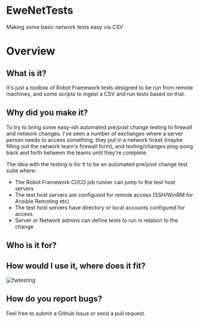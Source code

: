 # EweNetTests
Making some basic network tests easy via CSV

# Overview
## What is it?
It's just a toolbox of Robot Framework tests designed to be run from remote machines, and some scripts to ingest a CSV and run tests based on that.
## Why did you make it?
To try to bring some easy-ish automated pre/post change testing to firewall and network changes.
I've seen a number of exchanges where a server person needs to access something, they put in a network ticket (maybe filling out the network team's firewall form), and testing/changes ping-pong back and forth between the teams until they're complete. 

The idea with the testing is for it to be an automated pre/post change test suite where:
* The Robot Framework CI/CD job runner can jump to the test host servers
* The test host servers are configured for remote access (SSH/WinRM for Ansible Remoting etc)
* The test host servers have directory or local accounts configured for access
* Server or Network admins can define tests to run in relation to the change

## Who is it for?
## How would I use it, where does it fit?
![fwtesting](https://user-images.githubusercontent.com/1390085/162351589-f930116c-9054-496e-aef0-5b034c0fbfd7.png#gh-light-mode-only)
## How do you report bugs?
Feel free to submit a Github Issue or send a pull request.





